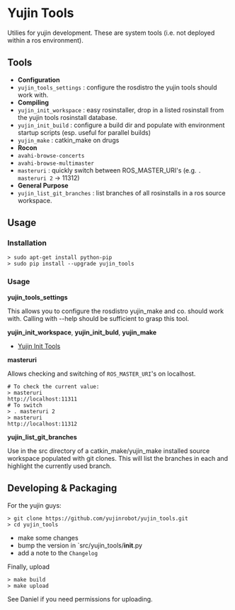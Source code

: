 Yujin Tools
=========

Utilies for yujin development. These are system tools (i.e. not deployed within a 
ros environment).


## Tools

* **Configuration**
 * `yujin_tools_settings` : configure the rosdistro the yujin tools should work with.
* **Compiling**
 * `yujin_init_workspace` : easy rosinstaller, drop in a listed rosinstall from the yujin tools rosinstall database.
 * `yujin_init_build` : configure a build dir and populate with environment startup scripts (esp. useful for parallel builds)
 * `yujin_make` : catkin_make on drugs
* **Rocon**
 * `avahi-browse-concerts`
 * `avahi-browse-multimaster`
 * `masteruri` : quickly switch between ROS_MASTER_URI's (e.g. `. masteruri 2` -> 11312)
* **General Purpose**
 * `yujin_list_git_branches` : list branches of all rosinstalls in a ros source workspace.

## Usage

### Installation

    > sudo apt-get install python-pip
    > sudo pip install --upgrade yujin_tools

### Usage

**yujin_tools_settings**

This allows you to configure the rosdistro yujin_make and co. should work with. Calling with --help
should be sufficient to grasp this tool.

**yujin_init_workspace**, **yujin_init_buld**, **yujin_make**

* [Yujin Init Tools](https://github.com/yujinrobot/yujin_tools/wiki/yujin-init)

**masteruri**

Allows checking and switching of `ROS_MASTER_URI`'s on localhost.

    # To check the current value:
    > masteruri
    http://localhost:11311
    # To switch
    > . masteruri 2
    > masteruri
    http://localhost:11312

**yujin_list_git_branches**

Use in the src directory of a catkin_make/yujin_make installed source workspace populated with git
clones. This will list the branches in each and highlight the currently used branch.

## Developing & Packaging

For the yujin guys:

    > git clone https://github.com/yujinrobot/yujin_tools.git
    > cd yujin_tools

* make some changes
* bump the version in `src/yujin_tools/__init__.py
* add a note to the `Changelog`

Finally, upload

    > make build
    > make upload

See Daniel if you need permissions for uploading.
